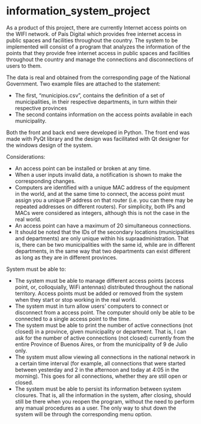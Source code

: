 # information_system_project

As a product of this project, there are currently Internet access points on the WIFI network.
of País Digital which provides free internet access in public spaces and facilities throughout the country.
The system to be implemented will consist of a program that analyzes the information of the points that they provide
free internet access in public spaces and facilities throughout the country and manage the
connections and disconnections of users to them.

The data is real and obtained from the corresponding page of the National Government.
Two example files are attached to the statement: 
- The first, “municipios.csv”, contains the definition
of a set of municipalities, in their respective departments, in turn within their respective
provinces
- The second contains information on the access points available in each municipality.

Both the front and back end were developed in Python.
The front end was made with PyQt library and the design was facilitated with Qt designer for the windows design of the system.

Considerations:
- An access point can be installed or broken at any time.
- When a user inputs invalid data, a notification is shown to make the corresponding changes.
- Computers are identified with a unique MAC address of the equipment in the world, and at the same time
to connect, the access point must assign you a unique IP address on that router (i.e. you can
there may be repeated addresses on different routers). For simplicity, both IPs and
MACs were considered as integers, although this is not the case in the real world.
- An access point can have a maximum of 20 simultaneous connections.
- It should be noted that the IDs of the secondary locations (municipalities and departments) are only unique
within his supraadministration. That is, there can be two municipalities with the same id, while
are in different departments, in the same way that two departments can exist
different as long as they are in different provinces.

System must be able to:
- The system must be able to manage different access points (access point, or, colloquially,
WiFi antennas) distributed throughout the national territory. Access points must be added or
removed from the system when they start or stop working in the real world.
- The system must in turn allow users' computers to connect or disconnect from a access point. The computer should only be able to be connected to a single access point to the time.
- The system must be able to print the number of active connections (not closed) in a province,
given municipality or department. That is, I can ask for the number of active connections (not closed)
currently from the entire Province of Buenos Aires, or from the municipality of 9 de Julio only.
- The system must allow viewing all connections in the national network in a
certain time interval (for example, all connections that were started between yesterday and
2 in the afternoon and today at 4:05 in the morning). This goes for all connections, whether they are still
open or closed.
- The system must be able to persist its information between system closures. That is, all the information
in the system, after closing, should still be there when you reopen the program, without the need to
perform any manual procedures as a user. The only way to shut down the system will be through the corresponding menu option.
